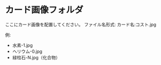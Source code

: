# カード画像フォルダ

ここにカード画像を配置してください。
ファイル名形式: カード名:コスト.jpg

例:
- 水素-1.jpg
- ヘリウム-0.jpg  
- 緑柱石-N.jpg（化合物）
